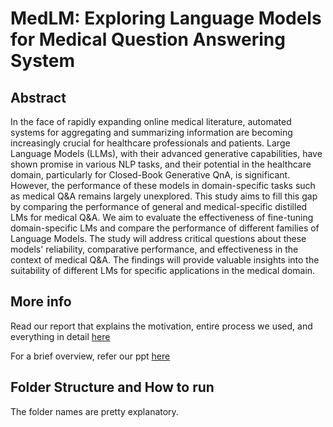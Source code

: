 # MedLM: Exploring Language Models for Medical Question Answering System

## Abstract
In the face of rapidly expanding online medical literature, automated systems for aggregating and summarizing information are becoming increasingly crucial for healthcare professionals and patients. Large Language Models (LLMs), with their advanced generative capabilities, have shown promise in various NLP tasks, and their potential in the healthcare domain, particularly for Closed-Book Generative QnA, is significant. However, the performance of these models in domain-specific tasks such as medical Q\&A remains largely unexplored. This study aims to fill this gap by comparing the performance of general and medical-specific distilled LMs for medical Q\&A. We aim to evaluate the effectiveness of fine-tuning domain-specific LMs and compare the performance of different families of Language Models. The study will address critical questions about these models' reliability, comparative performance, and effectiveness in the context of medical Q\&A. The findings will provide valuable insights into the suitability of different LMs for specific applications in the medical domain.


## More info
Read our report that explains the motivation, entire process we used, and everything in detail [here](./Docs/CSE_291___MedLM.pdf)

For a brief overview, refer our ppt [here](./Docs/CSE_291_MedLM.pptx)


## Folder Structure and How to run
The folder names are pretty explanatory.